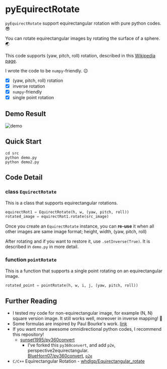 # pyEquirectRotate

`pyEquirectRotate` support equirectangular rotation with pure python codes. 😎 

You can rotate equirectangular images by rotating the surface of a sphere. 🌏

This code supports (yaw, pitch, roll) rotation, described in this [Wikipedia page](https://en.wikipedia.org/wiki/Rotation_matrix#General_rotations).

I wrote the code to be `numpy`-friendly. 😉

- [x] (yaw, pitch, roll) rotation
- [x] inverse rotation
- [x] `numpy`-friendly
- [x] single point rotation

## Demo Result

![demo](https://i.imgur.com/5mUBBsp.png)

## Quick Start

```
cd src
python demo.py
python demo2.py
```


## Code Detail

### class `EquirectRotate`

This is a class that supports equirectangular rotations.

``` python
equirectRot1 = EquirectRotate(h, w, (yaw, pitch, roll))
rotated_image = equirectRot1.rotate(src_image)
```

Once you create an `EquirectRotate` instance, you can **re-use** it when all other images are same image format; height, width, (yaw, pitch, roll)

After rotating and if you want to restore it, use `.setInverse(True)`. It is described in `demo.py` in more detail.

### function `pointRotate`

This is a function that supports a single point rotating on an equirectangular image.

``` python
rotated_point = pointRotate(h, w, i, j, (yaw, pitch, roll))
```

## Further Reading

- I tested my code for non-equirectangular image, for example (N, N) square version image. It still works well, moreover in inverse mapping! 🤩
- Some formulas are inspired by Paul Bourke's work. [link](http://paulbourke.net/dome/dualfish2sphere/)
- If you want more awesome omnidirectional python codes, I recommend this repository!
    - [sunset1995/py360convert](https://github.com/sunset1995/py360convert)
        - I've forked this `py360convert`, and add `p2e`, perspective2equirectangular. <br/> [BlueHorn07/py360convert](https://github.com/BlueHorn07/py360convert), [`p2e`](https://github.com/BlueHorn07/py360convert#p2ep_img-fov_deg-u_deg-v_deg-out_hw-in_rot_deg0)
- `C/C++` Equirectangular Rotation - [whdlgp/Equirectangular_rotate](https://github.com/whdlgp/Equirectangular_rotate)
    
